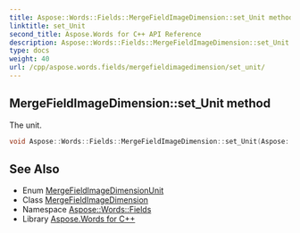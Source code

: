 ```yaml
---
title: Aspose::Words::Fields::MergeFieldImageDimension::set_Unit method
linktitle: set_Unit
second_title: Aspose.Words for C++ API Reference
description: Aspose::Words::Fields::MergeFieldImageDimension::set_Unit method. The unit in C++.
type: docs
weight: 40
url: /cpp/aspose.words.fields/mergefieldimagedimension/set_unit/
---
```

## MergeFieldImageDimension::set_Unit method


The unit.

```cpp
void Aspose::Words::Fields::MergeFieldImageDimension::set_Unit(Aspose::Words::Fields::MergeFieldImageDimensionUnit value)
```

## See Also

* Enum [MergeFieldImageDimensionUnit](../../mergefieldimagedimensionunit/)
* Class [MergeFieldImageDimension](../)
* Namespace [Aspose::Words::Fields](../../)
* Library [Aspose.Words for C++](../../../)
